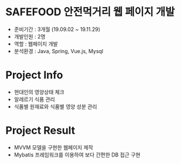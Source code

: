 # SAFEFOOD 안전먹거리 웹 페이지 개발
- 준비기간 : 3개월 (19.09.02 ~ 19.11.29)
- 개발인원 : 2명
- 역할 : 웹페이지 개발
- 분석환경 : Java, Spring, Vue.js, Mysql

# Project Info
- 현대인의 영양상태 체크
- 알레르기 식품 관리 
- 식품별 원재료와 식품별 영양 성분 관리

# Project Result
- MVVM 모델을 구현한 웹페이지 제작
- Mybatis 프레임워크를 이용하여 보다 간편한 DB 접근 구현
